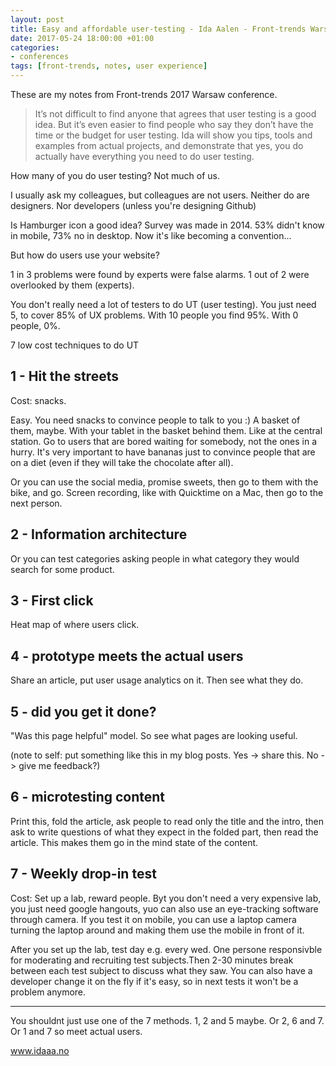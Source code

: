 ```yaml
---
layout: post
title: Easy and affordable user-testing - Ida Aalen - Front-trends Warsaw 2017
date: 2017-05-24 18:00:00 +01:00
categories:
- conferences
tags: [front-trends, notes, user experience]
---
```


These are my notes from Front-trends 2017 Warsaw conference.

> It’s not difficult to find anyone that agrees that user testing is a good idea. But it’s even easier to find people who say they don’t have the time or the budget for user testing. Ida will show you tips, tools and examples from actual projects, and demonstrate that yes, you do actually have everything you need to do user testing.

How many of you do user testing? Not much of us.

I usually ask my colleagues, but colleagues are not users. Neither do are designers. Nor developers (unless you're designing Github)

Is Hamburger icon a good idea? Survey was made in 2014. 53% didn't know in mobile, 73% no in desktop. Now it's like becoming a convention... 

But how do users use your website? 

1 in 3 problems were found by experts were false alarms. 1 out of 2 were overlooked by them (experts). 

You don't really need a lot of testers to do UT (user testing). You just need 5, to cover 85% of UX problems. With 10 people you find 95%. With 0 people, 0%.

7 low cost techniques to do UT

## 1 - Hit the streets

Cost: snacks. 

Easy. You need snacks to convince people to talk to you :) A basket of them, maybe. With your tablet in the basket behind them. Like at the central station. Go to users that are bored waiting for somebody, not the ones in a hurry. It's very important to have bananas just to convince people that are on a diet (even if they will take the chocolate after all).

Or you can use the social media, promise sweets, then go to them with the bike, and go. Screen recording, like with Quicktime on a Mac, then go to the next person.

## 2 - Information architecture

Or you can test categories asking people in what category they would search for some product.

## 3 - First click

Heat map of where users click.

## 4 - prototype meets the actual users

Share an article, put user usage analytics on it. Then see what they do.

## 5 - did you get it done?

"Was this page helpful" model. So see what pages are looking useful.

(note to self: put something like this in my blog posts. Yes -> share this. No -> give me feedback?)

## 6 - microtesting content

Print this, fold the article, ask people to read only the title and the intro, then ask to write questions of what they expect in the folded part, then read the article. This makes them go in the mind state of the content.

## 7 - Weekly drop-in test

Cost: Set up a lab, reward people.
Byt you don't need a very expensive lab, you just need google hangouts, yuo can also use an eye-tracking software through camera. 
If you test it on mobile, you can use a laptop camera turning the laptop around and making them use the mobile in front of it.

After you set up the lab, test day e.g. every wed. One persone responsivble for moderating and recruiting test subjects.Then 2-30 minutes break between each test subject to discuss what they saw. You can also have a developer change it on the fly if it's easy, so in next tests it won't be a problem anymore.

---

You shouldnt just use one of the 7 methods. 1, 2 and 5 maybe. Or 2, 6 and 7. Or 1 and 7 so meet actual users.

www.idaaa.no